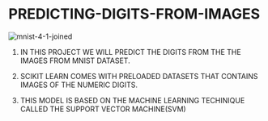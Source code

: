 # PREDICTING-DIGITS-FROM-IMAGES

![mnist-4-1-joined](https://user-images.githubusercontent.com/39798643/59498540-41753000-8eb3-11e9-9335-5c3b67dfac82.png)






1.  IN THIS PROJECT WE WILL PREDICT THE DIGITS FROM THE THE IMAGES FROM MNIST DATASET.

2.  SCIKIT LEARN COMES WITH PRELOADED DATASETS THAT CONTAINS IMAGES OF THE NUMERIC DIGITS.

3.  THIS MODEL IS BASED ON THE MACHINE LEARNING TECHINIQUE CALLED THE SUPPORT VECTOR MACHINE(SVM)






